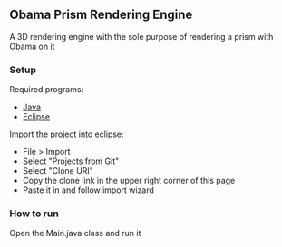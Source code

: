 ## Obama Prism Rendering Engine
A 3D rendering engine with the sole purpose of rendering a prism with Obama on it 

### Setup
Required programs:
- [Java](https://www.oracle.com/java/technologies/javase-jdk11-downloads.html)
- [Eclipse](https://www.eclipse.org/downloads/packages/release/2019-12/r/eclipse-ide-java-developers)

Import the project into eclipse:
 * File > Import
 * Select "Projects from Git"
 * Select "Clone URI"
 * Copy the clone link in the upper right corner of this page
 * Paste it in and follow import wizard

### How to run
Open the Main.java class and run it